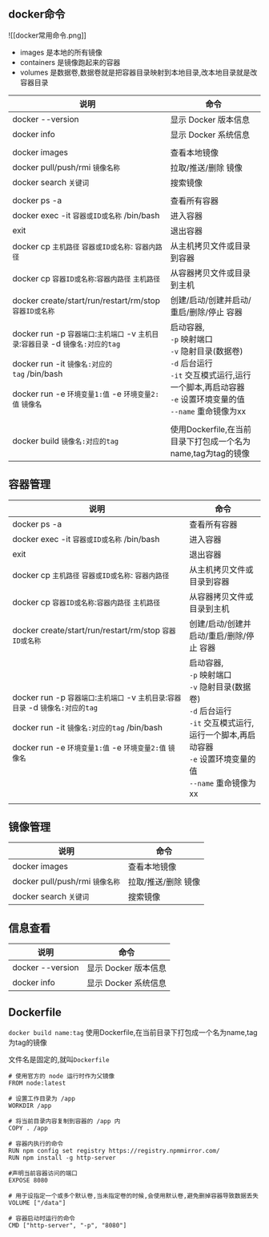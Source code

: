 ## docker命令
![[docker常用命令.png]]
- images 是本地的所有镜像
- containers 是镜像跑起来的容器
- volumes 是数据卷,数据卷就是把容器目录映射到本地目录,改本地目录就是改容器目录

| 说明                                                                                                                                                           | 命令                                                                                                                            |
| ------------------------------------------------------------------------------------------------------------------------------------------------------------ | ----------------------------------------------------------------------------------------------------------------------------- |
| docker --version                                                                                                                                             | 显示 Docker 版本信息                                                                                                                |
| docker info                                                                                                                                                  | 显示 Docker 系统信息                                                                                                                |
|                                                                                                                                                              |                                                                                                                               |
| docker images                                                                                                                                                | 查看本地镜像                                                                                                                        |
| docker pull/push/rmi `镜像名称`                                                                                                                                  | 拉取/推送/删除 镜像                                                                                                                   |
| docker search `关键词`                                                                                                                                          | 搜索镜像                                                                                                                          |
|                                                                                                                                                              |                                                                                                                               |
| docker ps -a                                                                                                                                                 | 查看所有容器                                                                                                                        |
| docker exec -it `容器或ID或名称` /bin/bash                                                                                                                         | 进入容器                                                                                                                          |
| exit                                                                                                                                                         | 退出容器                                                                                                                          |
| docker cp `主机路径` `容器或ID或名称`: `容器内路径`                                                                                                                         | 从主机拷贝文件或目录到容器                                                                                                                 |
| docker cp `容器ID或名称`:`容器内路径` `主机路径`                                                                                                                           | 从容器拷贝文件或目录到主机                                                                                                                 |
| docker create/start/run/restart/rm/stop `容器ID或名称`                                                                                                            | 创建/启动/创建并启动/重启/删除/停止 容器                                                                                                       |
| docker run -p `容器端口`:`主机端口` -v `主机目录`:`容器目录` -d `镜像名:对应的tag`<br><br>docker run -it `镜像名:对应的tag` /bin/bash<br><br>docker run  -e `环境变量1:值` -e `环境变量2:值` `镜像名` | 启动容器,<br>`-p`   映射端口<br>`-v`   隐射目录(数据卷)<br>`-d`   后台运行<br>`-it`  交互模式运行,运行一个脚本,再启动容器<br>`-e`   设置环境变量的值<br>`--name`  重命镜像为xx |
|                                                                                                                                                              |                                                                                                                               |
| docker build `镜像名:对应的tag`                                                                                                                                    | 使用Dockerfile,在当前目录下打包成一个名为name,tag为tag的镜像                                                                                     |

## 容器管理

| 说明                                                                                                                                                           | 命令                                                                                                                            |
| ------------------------------------------------------------------------------------------------------------------------------------------------------------ | ----------------------------------------------------------------------------------------------------------------------------- |
| docker ps -a                                                                                                                                                 | 查看所有容器                                                                                                                        |
| docker exec -it `容器或ID或名称` /bin/bash                                                                                                                         | 进入容器                                                                                                                          |
| exit                                                                                                                                                         | 退出容器                                                                                                                          |
| docker cp `主机路径` `容器或ID或名称`: `容器内路径`                                                                                                                         | 从主机拷贝文件或目录到容器                                                                                                                 |
| docker cp `容器ID或名称`:`容器内路径` `主机路径`                                                                                                                           | 从容器拷贝文件或目录到主机                                                                                                                 |
| docker create/start/run/restart/rm/stop `容器ID或名称`                                                                                                            | 创建/启动/创建并启动/重启/删除/停止 容器                                                                                                       |
| docker run -p `容器端口`:`主机端口` -v `主机目录`:`容器目录` -d `镜像名:对应的tag`<br><br>docker run -it `镜像名:对应的tag` /bin/bash<br><br>docker run  -e `环境变量1:值` -e `环境变量2:值` `镜像名` | 启动容器,<br>`-p`   映射端口<br>`-v`   隐射目录(数据卷)<br>`-d`   后台运行<br>`-it`  交互模式运行,运行一个脚本,再启动容器<br>`-e`   设置环境变量的值<br>`--name`  重命镜像为xx |
|                                                                                                                                                              |                                                                                                                               |

## 镜像管理

| 说明                          | 命令          |
| --------------------------- | ----------- |
| docker images               | 查看本地镜像      |
| docker pull/push/rmi `镜像名称` | 拉取/推送/删除 镜像 |
| docker search `关键词`         | 搜索镜像        |


## 信息查看

| 说明               | 命令             |
| ---------------- | -------------- |
| docker --version | 显示 Docker 版本信息 |
| docker info      | 显示 Docker 系统信息 |

## Dockerfile
`docker build name:tag`   使用Dockerfile,在当前目录下打包成一个名为name,tag为tag的镜像

文件名是固定的,就叫`Dockerfile`

```shell
# 使用官方的 node 运行时作为父镜像  
FROM node:latest
  
# 设置工作目录为 /app  
WORKDIR /app
  
# 将当前目录内容复制到容器的 /app 内  
COPY . /app  
  
# 容器内执行的命令
RUN npm config set registry https://registry.npmmirror.com/
RUN npm install -g http-server

#声明当前容器访问的端口
EXPOSE 8080

# 用于设指定一个或多个默认卷,当未指定卷的时候,会使用默认卷,避免删掉容器导致数据丢失
VOLUME ["/data"] 

# 容器启动时运行的命令  
CMD ["http-server", "-p", "8080"]
```